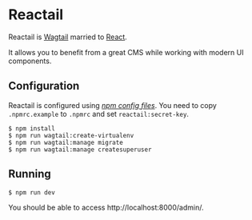 # Reactail

Reactail is [Wagtail](https://wagtail.io/) married to [React](https://facebook.github.io/react/).

It allows you to benefit from a great CMS while working with modern UI components.

## Configuration

Reactail is configured using [*npm config files*](https://docs.npmjs.com/misc/config). You need to copy `.npmrc.example` to `.npmrc` and set `reactail:secret-key`.

```
$ npm install
$ npm run wagtail:create-virtualenv
$ npm run wagtail:manage migrate
$ npm run wagtail:manage createsuperuser
```

## Running

```
$ npm run dev
```

You should be able to access http://localhost:8000/admin/.
